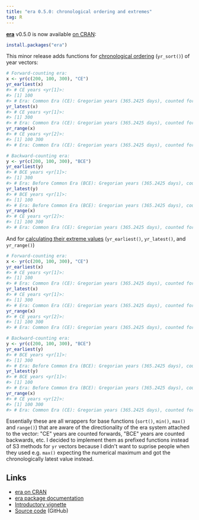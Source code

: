 ```yaml
---
title: "era 0.5.0: chronological ordering and extremes"
tag: R
---
```


**[era](https://era.joeroe.io)** v0.5.0 is now available [on CRAN](https://CRAN.R-project.org/package=era):

```r
install.packages("era")
```

This minor release adds functions for [chronological ordering](https://era.joeroe.io/reference/yr_sort.html) (`yr_sort()`) of year vectors:

```r
# Forward-counting era:
x <- yr(c(200, 100, 300), "CE")
yr_earliest(x)
#> # CE years <yr[1]>:
#> [1] 100
#> # Era: Common Era (CE): Gregorian years (365.2425 days), counted forwards from 0
yr_latest(x)
#> # CE years <yr[1]>:
#> [1] 300
#> # Era: Common Era (CE): Gregorian years (365.2425 days), counted forwards from 0
yr_range(x)
#> # CE years <yr[2]>:
#> [1] 100 300
#> # Era: Common Era (CE): Gregorian years (365.2425 days), counted forwards from 0

# Backward-counting era:
y <- yr(c(200, 100, 300), "BCE")
yr_earliest(y)
#> # BCE years <yr[1]>:
#> [1] 300
#> # Era: Before Common Era (BCE): Gregorian years (365.2425 days), counted backwards from 1
yr_latest(y)
#> # BCE years <yr[1]>:
#> [1] 100
#> # Era: Before Common Era (BCE): Gregorian years (365.2425 days), counted backwards from 1
yr_range(x)
#> # CE years <yr[2]>:
#> [1] 100 300
#> # Era: Common Era (CE): Gregorian years (365.2425 days), counted forwards from 0
```

And for [calculating their extreme values](https://era.joeroe.io/reference/yr_extremes.html) (`yr_earliest()`, `yr_latest()`, and `yr_range()`)

```r
# Forward-counting era:
x <- yr(c(200, 100, 300), "CE")
yr_earliest(x)
#> # CE years <yr[1]>:
#> [1] 100
#> # Era: Common Era (CE): Gregorian years (365.2425 days), counted forwards from 0
yr_latest(x)
#> # CE years <yr[1]>:
#> [1] 300
#> # Era: Common Era (CE): Gregorian years (365.2425 days), counted forwards from 0
yr_range(x)
#> # CE years <yr[2]>:
#> [1] 100 300
#> # Era: Common Era (CE): Gregorian years (365.2425 days), counted forwards from 0

# Backward-counting era:
y <- yr(c(200, 100, 300), "BCE")
yr_earliest(y)
#> # BCE years <yr[1]>:
#> [1] 300
#> # Era: Before Common Era (BCE): Gregorian years (365.2425 days), counted backwards from 1
yr_latest(y)
#> # BCE years <yr[1]>:
#> [1] 100
#> # Era: Before Common Era (BCE): Gregorian years (365.2425 days), counted backwards from 1
yr_range(x)
#> # CE years <yr[2]>:
#> [1] 100 300
#> # Era: Common Era (CE): Gregorian years (365.2425 days), counted forwards from 0
```

Essentially these are all wrappers for base functions (`sort()`, `min()`, `max()` and `range()`) that are aware of the directionality of the era system attached to the vector: "CE" years are counted forwards, "BCE" years are counted backwards, etc.
I decided to implement them as prefixed functions instead of S3 methods for `yr` vectors because I didn't want to suprise people when they used e.g. `max()` expecting the numerical maximum and got the chronologically latest value instead.

## Links

* [era on CRAN](https://CRAN.R-project.org/package=era)
* [era package documentation](https://era.joeroe.io/)
* [Introductory vignette](https://era.joeroe.io/articles/era.html)
* [Source code](https://github.com/joeroe/era) (GitHub)
